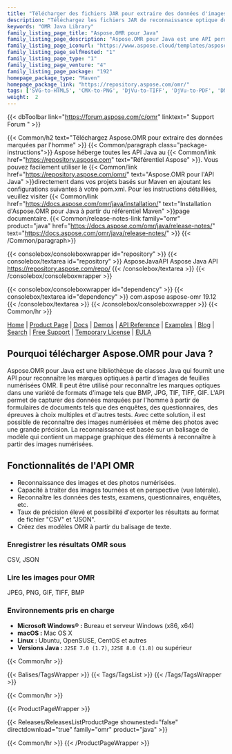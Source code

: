 ```yaml
---
title: "Télécharger des fichiers JAR pour extraire des données d'images | Aspose.OMR"
description: "Téléchargez les fichiers JAR de reconnaissance optique des marques (OMR). Reconnaître et extraire des notes à partir d'images numérisées ou numérisées, de photos, d'enquêtes et d'examens via l'API Java sur site."
keywords: "OMR Java Library"
family_listing_page_title: "Aspose.OMR pour Java"
family_listing_page_description: "Aspose.OMR pour Java est une API permettant de reconnaître les marques optiques à partir d'images de feuilles numérisées OMR. Il peut être utilisé pour reconnaître les marques optiques dans une variété de formats d'image tels que BMP, JPG, TIF, TIFF, GIF. L'API permet de capturer des données marquées par l'homme à partir de formulaires de documents tels que des enquêtes, des questionnaires, des épreuves à choix multiples et d'autres tests."
family_listing_page_iconurl: "https://www.aspose.cloud/templates/aspose/App_Themes/V3/images/omr/272x272/aspose_omr-for-java.png"
family_listing_page_selfHosted: "1"
family_listing_page_type: "1"
family_listing_page_venture: "4"
family_listing_page_package: "192"
homepage_package_type: "Maven"
homepage_package_link: "https://repository.aspose.com/omr/"
tags: ['SVG-to-HTML5', 'CMX-to-PNG', 'DjVu-to-TIFF', 'DjVu-to-PDF', 'DNG-to-JPEG', 'image-to-PSD', 'PSD-to-JPG', 'image-to-PSD', 'WMF-to-PNG']
weight:  2
---
```


{{< dbToolbar link="https://forum.aspose.com/c/omr" linktext=" Support Forum " >}}

{{< Common/h2 text="Téléchargez Aspose.OMR pour extraire des données marquées par l'homme"  >}}
{{< Common/paragraph class="package-instructions">}}
Aspose héberge toutes les API Java au
{{< Common/link href="https://repository.aspose.com" text="Référentiel Aspose"  >}}. Vous pouvez facilement utiliser le
{{< Common/link href="https://repository.aspose.com/omr/" text="Aspose.OMR pour l'API Java"  >}}directement dans vos projets basés sur Maven en ajoutant les configurations suivantes à votre pom.xml. Pour les instructions détaillées, veuillez visiter
{{< Common/link href="https://docs.aspose.com/omr/java/installation/" text="Installation d'Aspose.OMR pour Java à partir du référentiel Maven"  >}}page documentaire.
{{< Common/release-notes-link family="omr" product="java" href="https://docs.aspose.com/omr/java/release-notes/" text="https://docs.aspose.com/omr/java/release-notes/"  >}}
{{< /Common/paragraph>}}

{{< consolebox/consoleboxwrapper id="repository" >}}
   {{< consolebox/textarea id="repository" >}}
      <repository>
      <id>AsposeJavaAPI</id>
      <name>Aspose Java API</name>
      <url>https://repository.aspose.com/repo/</url>
      </repository>
   {{< /consolebox/textarea >}}
{{< /consolebox/consoleboxwrapper >}}

{{< consolebox/consoleboxwrapper id="dependency" >}}
   {{< consolebox/textarea id="dependency" >}}
      <dependency>
      <groupId>com.aspose</groupId>
      <artifactId>aspose-omr</artifactId>
      <version>19.12</version>
      </dependency>
   {{< /consolebox/textarea >}}
{{< /consolebox/consoleboxwrapper >}}
{{< Common/hr >}}

[Home](https://www.aspose.com/) | [Product Page](https://products.aspose.com/omr/java) | [Docs](https://docs.aspose.com/omr/java/) | [Demos](https://products.aspose.app/omr/family) | [API Reference](https://reference.aspose.com/omr/java) | [Examples](https://github.com/aspose-omr/Aspose.OMR-for-Java) | [Blog](https://blog.aspose.com/category/omr/) | [Search](https://search.aspose.com/) | [Free Support](https://forum.aspose.com/c/omr) | [Temporary License](https://purchase.aspose.com/temporary-license) | [EULA](https://about.aspose.com/legal/eula/)

## Pourquoi télécharger Aspose.OMR pour Java ?

Aspose.OMR pour Java est une bibliothèque de classes Java qui fournit une API pour reconnaître les marques optiques à partir d'images de feuilles numérisées OMR. Il peut être utilisé pour reconnaître les marques optiques dans une variété de formats d'image tels que BMP, JPG, TIF, TIFF, GIF. L'API permet de capturer des données marquées par l'homme à partir de formulaires de documents tels que des enquêtes, des questionnaires, des épreuves à choix multiples et d'autres tests. Avec cette solution, il est possible de reconnaître des images numérisées et même des photos avec une grande précision. La reconnaissance est basée sur un balisage de modèle qui contient un mappage graphique des éléments à reconnaître à partir des images numérisées.

## Fonctionnalités de l'API OMR

- Reconnaissance des images et des photos numérisées.
- Capacité à traiter des images tournées et en perspective (vue latérale).
- Reconnaître les données des tests, examens, questionnaires, enquêtes, etc.
- Taux de précision élevé et possibilité d'exporter les résultats au format de fichier "CSV" et "JSON".
- Créez des modèles OMR à partir du balisage de texte.

### Enregistrer les résultats OMR sous

CSV, JSON

### Lire les images pour OMR

JPEG, PNG, GIF, TIFF, BMP

### Environnements pris en charge

- **Microsoft Windows® :** Bureau et serveur Windows (x86, x64)
- **macOS :** Mac OS X
- **Linux :** Ubuntu, OpenSUSE, CentOS et autres
- **Versions Java :** `J2SE 7.0 (1.7)`, `J2SE 8.0 (1.8)` ou supérieur

{{< Common/hr >}}

{{< Balises/TagsWrapper >}}
 {{< Tags/TagsList >}}
{{< /Tags/TagsWrapper >}}

{{< Common/hr >}}

{{< ProductPageWrapper >}}
<!-- ReleasesListProductPage-->
   {{< Releases/ReleasesListProductPage shownested="false"  directdownload="true" family="omr" product="java" >}}
<!-- /ReleasesListProductPage-->
{{< Common/hr >}}
{{< /ProductPageWrapper >}}

